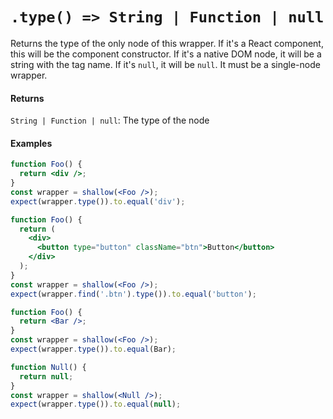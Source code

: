 # `.type() => String | Function | null`

Returns the type of the only node of this wrapper.
If it's a React component, this will be the component constructor.
If it's a native DOM node, it will be a string with the tag name.
If it's `null`, it will be `null`. It must be a single-node wrapper.


#### Returns

`String | Function | null`: The type of the node


#### Examples

```jsx
function Foo() {
  return <div />;
}
const wrapper = shallow(<Foo />);
expect(wrapper.type()).to.equal('div');
```

```jsx
function Foo() {
  return (
    <div>
      <button type="button" className="btn">Button</button>
    </div>
  );
}
const wrapper = shallow(<Foo />);
expect(wrapper.find('.btn').type()).to.equal('button');
```

```jsx
function Foo() {
  return <Bar />;
}
const wrapper = shallow(<Foo />);
expect(wrapper.type()).to.equal(Bar);
```

```jsx
function Null() {
  return null;
}
const wrapper = shallow(<Null />);
expect(wrapper.type()).to.equal(null);
```
